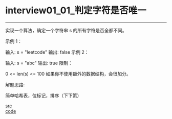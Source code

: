 # interview01_01_判定字符是否唯一

---


实现一个算法，确定一个字符串 s 的所有字符是否全都不同。

示例 1：

输入: s = "leetcode"
输出: false 
示例 2：

输入: s = "abc"
输出: true
限制：

0 <= len(s) <= 100
如果你不使用额外的数据结构，会很加分。

解题思路:

简单哈希表，位标记，排序（下下策）

[src](https://leetcode-cn.com/problems/is-unique-lcci/) <br>
[code](code/interview01_01.c) <br>
